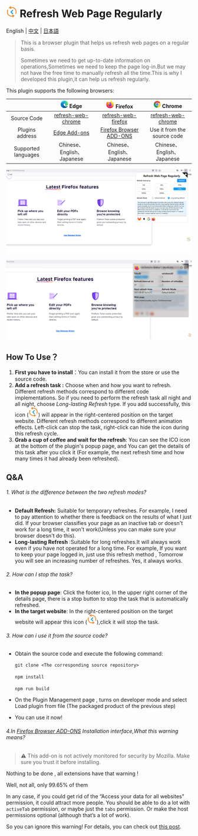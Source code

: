 # <img src="https://raw.githubusercontent.com/Volta0719/refresh-web-firefox/main/icons/icon.png" style="width:30px" /> Refresh Web Page Regularly

English | [中文](https://github.com/Volta0719/refresh-web-chrome/blob/main/doc/readme_zh_CN.md) | [日本語](https://github.com/Volta0719/refresh-web-chrome/blob/main/doc/readme_ja.md)


> This is a browser plugin that helps us refresh web pages on a regular basis.
>
> Sometimes we need to get up-to-date information on operations,Sometimes we need to keep the page log-in.But we may not have the free time to manually refresh all the time.This is why I developed this plugin,it can help us refresh regularly.

This plugin supports the following browsers:

|                     | <img src="https://raw.githubusercontent.com/Volta0719/refresh-web-firefox/main/image/edge.png" style="width:20px" /> Edge | <img src="https://raw.githubusercontent.com/Volta0719/refresh-web-firefox/main/image/firefox.png" style="width:22px" /> Firefox | <img src="https://raw.githubusercontent.com/Volta0719/refresh-web-firefox/main/image/chrome.png" style="width:20px" /> Chrome |
| :-----------------: | :----------------------------------------------------------: | :----------------------------------------------------------: | :----------------------------------------------------------: |
|     Source Code     | [refresh-web-chrome](https://github.com/Volta0719/refresh-web-chrome) | [refresh-web-firefox](https://github.com/Volta0719/refresh-web-firefox#refresh-web-firefox) | [refresh-web-chrome](https://github.com/Volta0719/refresh-web-chrome) |
|   Plugins address   | [Edge Add-ons](https://microsoftedge.microsoft.com/addons/detail/gjklkjghflejbeibdlefkbdljeoihkcp) | [Firefox Browser ADD-ONS](https://addons.mozilla.org/en-US/firefox/addon/refresh-web-page-regularly/) |                 Use it from the source code                  |
| Supported languages |                  Chinese、English、Japanese                  |                  Chinese、English、Japanese                  |                  Chinese、English、Japanese                  |

![](https://raw.githubusercontent.com/Volta0719/refresh-web-firefox/main/image/home.png)

![](https://raw.githubusercontent.com/Volta0719/refresh-web-firefox/main/image/detail.png)

## How To Use？

1. **First you have to install**：You can install it from the store or use the source code.
2. **Add a refresh task :** Choose when and how you want to refresh. Different refresh methods correspond to different code implementations. So if you need to perform the refresh task all night and all night, choose *Long-lasting Refresh* type. If you add successfully, this icon  (<img src="https://raw.githubusercontent.com/Volta0719/refresh-web-firefox/main/icons/icon.png" style="width:26px" />) will appear in the right-centered position on the target website. Different refresh methods correspond to different animation effects. Left-click can stop the task, right-click can hide the icon during this refresh cycle.
3. **Grab a cup of coffee and wait for the refresh**: You can see the ICO icon at the bottom of the plugin's popup page, and You can get the details of this task after you click it (For example, the next refresh time and how many times it had already been refreshed).

## Q&A

###### 1. What is the difference between the two refresh modes?

- **Default Refresh:** Suitable for temporary refreshes. For example, I need to pay attention to whether there is feedback on the results of what I just did. If your browser classifies your page as an inactive tab or doesn't work for a long time, it won't work(Unless you can make sure your browser doesn't do this).
- **Long-lasting Refresh** :Suitable for long refreshes.It will always work even if you have not operated for a long time. For example, If you want to keep your page logged in, just use this refresh method , Tomorrow you will see an increasing number of refreshes. Yes, it always works.

###### 2. How can I stop the task?

- **In the popup page**: Click the footer ico, In the upper right corner of the details page, there is a stop button to stop the task that is automatically refreshed.
- **In the target website**: In the right-centered position on the target website will appear this icon  (<img src="https://raw.githubusercontent.com/Volta0719/refresh-web-firefox/main/icons/icon.png" style="width:26px" />),click it will stop the task.

###### 3. How can i use it from the source code?

- Obtain the source code and execute the following command:

  ```shell
  git clone <The corresponding source repository>
  
  npm install 
  
  npm run build
  ```

- On the Plugin Management page , turns on developer mode and select Load plugin from file (The packaged product of the previous step)

- You can use it now!

###### 4.In [Firefox Browser ADD-ONS](https://addons.mozilla.org/en-US/firefox/addon/refresh-web-page-regularly/) Installation interface,What this warning means?

> ⚠️ This add-on is not actively monitored for security by Mozilla. Make sure you trust it before installing.

   Nothing to be done , all extensions have that warning !

   Well, not all, only 99.65% of them 

   In any case, if you could get rid of the “Access your data for all  websites” permission, it could attract more people. You should be able  to do a lot with `activeTab` permission, or maybe just the `tabs` permission. Or make the host permissions optional (although that’s a lot of work).

  So you can ignore this warning! For details, you can check out [this post](https://discourse.mozilla.org/t/this-add-on-is-not-actively-monitored-for-security-by-mozilla-make-sure-you-trust-it-before-installing/121823).




